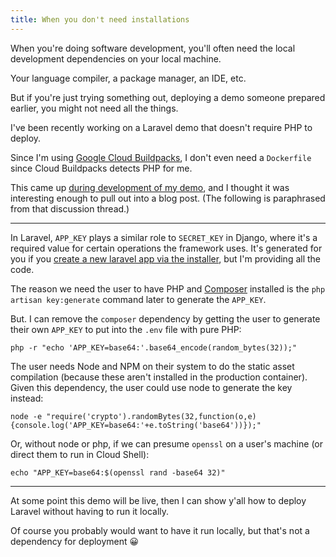 ```yaml
---
title: When you don't need installations
---
```


When you're doing software development, you'll often need the local development dependencies on your local machine. 

Your language compiler, a package manager, an IDE, etc. 

But if you're just trying something out, deploying a demo someone prepared earlier, you might not need all the things. 

I've been recently working on a Laravel demo that doesn't require PHP to deploy. 

Since I'm using [Google Cloud Buildpacks](https://cloud.google.com/docs/buildpacks/overview), I don't even need a `Dockerfile` since Cloud Buildpacks detects PHP for me. 

This came up [during development of my demo](https://github.com/GoogleCloudPlatform/php-docs-samples/pull/1680#discussion_r1045309926), and I thought it was interesting enough to pull out into a blog post. (The following is paraphrased from that discussion thread.)

----

In Laravel, `APP_KEY` plays a similar role to `SECRET_KEY` in Django, where it's a required value for certain operations the framework uses. It's generated for you if you [create a new laravel app via the installer](https://laravel.com/docs/9.x/installation#your-first-laravel-project), but I'm providing all the code. 

The reason we need the user to have PHP and [Composer](https://getcomposer.org/) installed is the `php artisan key:generate` command later to generate the `APP_KEY`. 

But. I can remove the `composer` dependency by getting the user to generate their own `APP_KEY` to put into the `.env` file with pure PHP: 

```shell
php -r "echo 'APP_KEY=base64:'.base64_encode(random_bytes(32));"
```

The user needs Node and NPM on their system to do the static asset compilation (because these aren't installed in the production container). Given this dependency, the user could use node to generate the key instead: 

```shell
node -e "require('crypto').randomBytes(32,function(o,e){console.log('APP_KEY=base64:'+e.toString('base64'))});"
```

Or, without node or php, if we can presume `openssl` on a user's machine (or direct them to run in Cloud Shell): 

```shell
echo "APP_KEY=base64:$(openssl rand -base64 32)"
```

---

At some point this demo will be live, then I can show y'all how to deploy Laravel without having to run it locally. 

Of course you probably would want to have it run locally, but that's not a dependency for deployment 😀